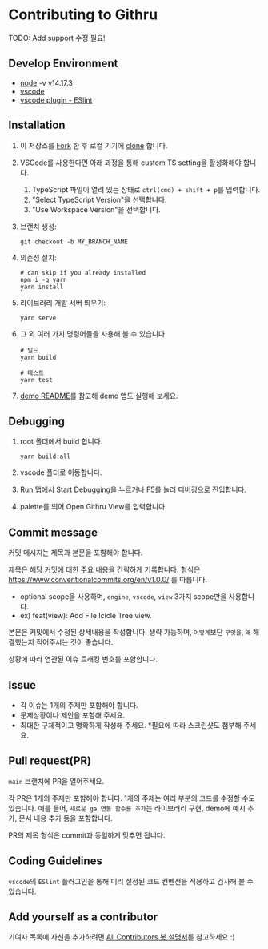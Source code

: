 # Contributing to Githru

TODO: Add support 수정 필요!

## Develop Environment

- [node](https://nodejs.org/ko/download/) -v v14.17.3
- [vscode](https://code.visualstudio.com/)
- [vscode plugin - ESlint](https://marketplace.visualstudio.com/items?itemName=dbaeumer.vscode-eslint)

## Installation

1. 이 저장소를 [Fork](https://help.github.com/articles/fork-a-repo/) 한 후
   로컬 기기에 [clone](https://help.github.com/articles/cloning-a-repository/) 합니다.
2. VSCode를 사용한다면 아래 과정을 통해 custom TS setting을 활성화해야 합니다.

   1. TypeScript 파일이 열려 있는 상태로 `ctrl(cmd) + shift + p`를 입력합니다.
   2. "Select TypeScript Version"을 선택합니다.
   3. "Use Workspace Version"을 선택합니다.

3. 브랜치 생성:
   ```shell
   git checkout -b MY_BRANCH_NAME
   ```
4. 의존성 설치:
   ```shell
   # can skip if you already installed
   npm i -g yarn
   yarn install
   ```
5. 라이브러리 개발 서버 띄우기:
   ```shell
   yarn serve
   ```
6. 그 외 여러 가지 명령어들을 사용해 볼 수 있습니다.

   ```shell
   # 빌드
   yarn build

   # 테스트
   yarn test
   ```

7. [demo README](https://github.com/EveryAnalytics/react-analytics-provider/tree/main/demo)를 참고해 demo 앱도 실행해 보세요.

## Debugging

1. root 폴더에서 build 합니다.

   ```
   yarn build:all
   ```

2. vscode 폴더로 이동합니다.

3. Run 탭에서 Start Debugging을 누르거나 F5를 눌러 디버깅으로 진입합니다.

4. palette를 띄어 Open Githru View를 입력합니다.

## Commit message

커밋 메시지는 제목과 본문을 포함해야 합니다.

제목은 해당 커밋에 대한 주요 내용을 간략하게 기록합니다.
형식은 https://www.conventionalcommits.org/en/v1.0.0/ 를 따릅니다.

- optional scope을 사용하며, `engine`, `vscode`, `view` 3가지 scope만을 사용합니다.
- ex) feat(view): Add File Icicle Tree view.

본문은 커밋에서 수정된 상세내용을 작성합니다. 생략 가능하며, `어떻게`보단 `무엇을`, `왜` 해결했는지 적어주시는 것이 좋습니다.

상황에 따라 연관된 이슈 트래킹 번호를 포함합니다.

## Issue

- 각 이슈는 1개의 주제만 포함해야 합니다.
- 문제상황이나 제안을 포함해 주세요.
- 최대한 구체적이고 명확하게 작성해 주세요. \*필요에 따라 스크린샷도 첨부해 주세요.

## Pull request(PR)

`main` 브랜치에 PR을 열어주세요.

각 PR은 1개의 주제만 포함해야 합니다. 1개의 주제는 여러 부분의 코드를 수정할 수도 있습니다. 예를 들어, `새로운 ga 연동 함수를 추가`는 라이브러리 구현, demo에 예시 추가, 문서 내용 추가 등을 포함합니다.

PR의 제목 형식은 commit과 동일하게 맞추면 됩니다.

## Coding Guidelines

`vscode`의 `ESlint` 플러그인을 통해 미리 설정된 코드 컨벤션을 적용하고 검사해 볼 수 있습니다.

## Add yourself as a contributor

기여자 목록에 자신을 추가하려면 [All Contributors 봇 설명서](https://allcontributors.org/docs/en/bot/usage)를 참고하세요 :)
